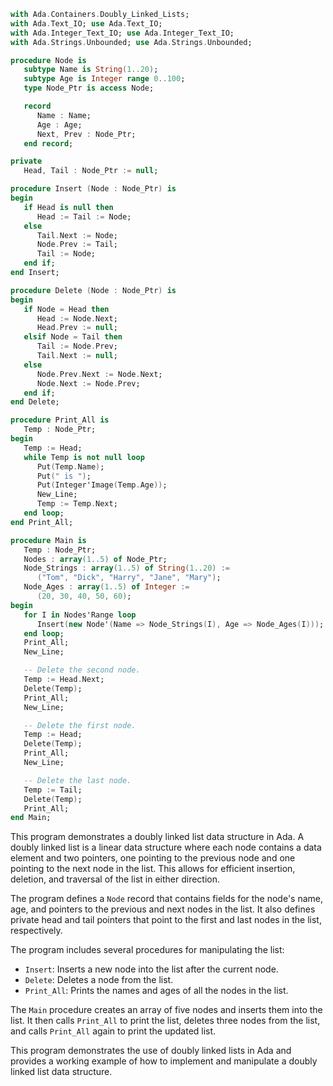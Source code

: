 ```ada
with Ada.Containers.Doubly_Linked_Lists;
with Ada.Text_IO; use Ada.Text_IO;
with Ada.Integer_Text_IO; use Ada.Integer_Text_IO;
with Ada.Strings.Unbounded; use Ada.Strings.Unbounded;

procedure Node is
   subtype Name is String(1..20);
   subtype Age is Integer range 0..100;
   type Node_Ptr is access Node;

   record
      Name : Name;
      Age : Age;
      Next, Prev : Node_Ptr;
   end record;

private
   Head, Tail : Node_Ptr := null;

procedure Insert (Node : Node_Ptr) is
begin
   if Head is null then
      Head := Tail := Node;
   else
      Tail.Next := Node;
      Node.Prev := Tail;
      Tail := Node;
   end if;
end Insert;

procedure Delete (Node : Node_Ptr) is
begin
   if Node = Head then
      Head := Node.Next;
      Head.Prev := null;
   elsif Node = Tail then
      Tail := Node.Prev;
      Tail.Next := null;
   else
      Node.Prev.Next := Node.Next;
      Node.Next := Node.Prev;
   end if;
end Delete;

procedure Print_All is
   Temp : Node_Ptr;
begin
   Temp := Head;
   while Temp is not null loop
      Put(Temp.Name);
      Put(" is ");
      Put(Integer'Image(Temp.Age));
      New_Line;
      Temp := Temp.Next;
   end loop;
end Print_All;

procedure Main is
   Temp : Node_Ptr;
   Nodes : array(1..5) of Node_Ptr;
   Node_Strings : array(1..5) of String(1..20) :=
      ("Tom", "Dick", "Harry", "Jane", "Mary");
   Node_Ages : array(1..5) of Integer :=
      (20, 30, 40, 50, 60);
begin
   for I in Nodes'Range loop
      Insert(new Node'(Name => Node_Strings(I), Age => Node_Ages(I)));
   end loop;
   Print_All;
   New_Line;

   -- Delete the second node.
   Temp := Head.Next;
   Delete(Temp);
   Print_All;
   New_Line;

   -- Delete the first node.
   Temp := Head;
   Delete(Temp);
   Print_All;
   New_Line;

   -- Delete the last node.
   Temp := Tail;
   Delete(Temp);
   Print_All;
end Main;
```

This program demonstrates a doubly linked list data structure in Ada. A doubly linked list is a linear data structure where each node contains a data element and two pointers, one pointing to the previous node and one pointing to the next node in the list. This allows for efficient insertion, deletion, and traversal of the list in either direction.

The program defines a `Node` record that contains fields for the node's name, age, and pointers to the previous and next nodes in the list. It also defines private head and tail pointers that point to the first and last nodes in the list, respectively.

The program includes several procedures for manipulating the list:

* `Insert`: Inserts a new node into the list after the current node.
* `Delete`: Deletes a node from the list.
* `Print_All`: Prints the names and ages of all the nodes in the list.

The `Main` procedure creates an array of five nodes and inserts them into the list. It then calls `Print_All` to print the list, deletes three nodes from the list, and calls `Print_All` again to print the updated list.

This program demonstrates the use of doubly linked lists in Ada and provides a working example of how to implement and manipulate a doubly linked list data structure.